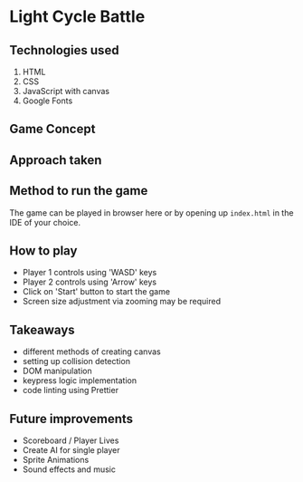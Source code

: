 # Light Cycle Battle

## Technologies used
1. HTML
2. CSS
3. JavaScript with canvas
4. Google Fonts

## Game Concept


## Approach taken


## Method to run the game 
The game can be played in browser here or by opening up `index.html` in the IDE of your choice.

## How to play
+ Player 1 controls using 'WASD' keys
+ Player 2 controls using 'Arrow' keys
+ Click on 'Start' button to start the game
+ Screen size adjustment via zooming may be required



## Takeaways
+ different methods of creating canvas
+ setting up collision detection
+ DOM manipulation
+ keypress logic implementation
+ code linting using Prettier

## Future improvements
+ Scoreboard / Player Lives
+ Create AI for single player
+ Sprite Animations
+ Sound effects and music
